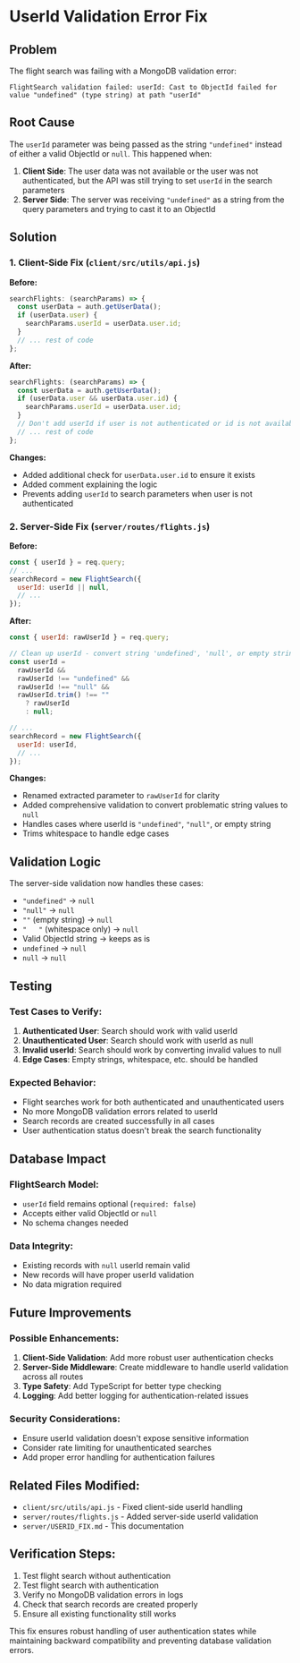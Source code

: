 # UserId Validation Error Fix

## Problem

The flight search was failing with a MongoDB validation error:

```
FlightSearch validation failed: userId: Cast to ObjectId failed for value "undefined" (type string) at path "userId"
```

## Root Cause

The `userId` parameter was being passed as the string `"undefined"` instead of either a valid ObjectId or `null`. This happened when:

1. **Client Side**: The user data was not available or the user was not authenticated, but the API was still trying to set `userId` in the search parameters
2. **Server Side**: The server was receiving `"undefined"` as a string from the query parameters and trying to cast it to an ObjectId

## Solution

### 1. Client-Side Fix (`client/src/utils/api.js`)

**Before:**

```javascript
searchFlights: (searchParams) => {
  const userData = auth.getUserData();
  if (userData.user) {
    searchParams.userId = userData.user.id;
  }
  // ... rest of code
};
```

**After:**

```javascript
searchFlights: (searchParams) => {
  const userData = auth.getUserData();
  if (userData.user && userData.user.id) {
    searchParams.userId = userData.user.id;
  }
  // Don't add userId if user is not authenticated or id is not available
  // ... rest of code
};
```

**Changes:**

- Added additional check for `userData.user.id` to ensure it exists
- Added comment explaining the logic
- Prevents adding `userId` to search parameters when user is not authenticated

### 2. Server-Side Fix (`server/routes/flights.js`)

**Before:**

```javascript
const { userId } = req.query;
// ...
searchRecord = new FlightSearch({
  userId: userId || null,
  // ...
});
```

**After:**

```javascript
const { userId: rawUserId } = req.query;

// Clean up userId - convert string 'undefined', 'null', or empty string to null
const userId =
  rawUserId &&
  rawUserId !== "undefined" &&
  rawUserId !== "null" &&
  rawUserId.trim() !== ""
    ? rawUserId
    : null;

// ...
searchRecord = new FlightSearch({
  userId: userId,
  // ...
});
```

**Changes:**

- Renamed extracted parameter to `rawUserId` for clarity
- Added comprehensive validation to convert problematic string values to `null`
- Handles cases where userId is `"undefined"`, `"null"`, or empty string
- Trims whitespace to handle edge cases

## Validation Logic

The server-side validation now handles these cases:

- `"undefined"` → `null`
- `"null"` → `null`
- `""` (empty string) → `null`
- `"   "` (whitespace only) → `null`
- Valid ObjectId string → keeps as is
- `undefined` → `null`
- `null` → `null`

## Testing

### Test Cases to Verify:

1. **Authenticated User**: Search should work with valid userId
2. **Unauthenticated User**: Search should work with userId as null
3. **Invalid userId**: Search should work by converting invalid values to null
4. **Edge Cases**: Empty strings, whitespace, etc. should be handled

### Expected Behavior:

- Flight searches work for both authenticated and unauthenticated users
- No more MongoDB validation errors related to userId
- Search records are created successfully in all cases
- User authentication status doesn't break the search functionality

## Database Impact

### FlightSearch Model:

- `userId` field remains optional (`required: false`)
- Accepts either valid ObjectId or `null`
- No schema changes needed

### Data Integrity:

- Existing records with `null` userId remain valid
- New records will have proper userId validation
- No data migration required

## Future Improvements

### Possible Enhancements:

1. **Client-Side Validation**: Add more robust user authentication checks
2. **Server-Side Middleware**: Create middleware to handle userId validation across all routes
3. **Type Safety**: Add TypeScript for better type checking
4. **Logging**: Add better logging for authentication-related issues

### Security Considerations:

- Ensure userId validation doesn't expose sensitive information
- Consider rate limiting for unauthenticated searches
- Add proper error handling for authentication failures

## Related Files Modified:

- `client/src/utils/api.js` - Fixed client-side userId handling
- `server/routes/flights.js` - Added server-side userId validation
- `server/USERID_FIX.md` - This documentation

## Verification Steps:

1. Test flight search without authentication
2. Test flight search with authentication
3. Verify no MongoDB validation errors in logs
4. Check that search records are created properly
5. Ensure all existing functionality still works

This fix ensures robust handling of user authentication states while maintaining backward compatibility and preventing database validation errors.

